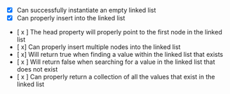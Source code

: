 - [x] Can successfully instantiate an empty linked list
- [x] Can properly insert into the linked list
- [ x ] The head property will properly point to the first node in the linked list
- [ x] Can properly insert multiple nodes into the linked list
- [ x] Will return true when finding a value within the linked list that exists
- [ x ] Will return false when searching for a value in the linked list that does not exist
- [ x ] Can properly return a collection of all the values that exist in the linked list
